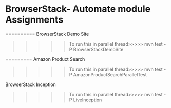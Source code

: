 #  BrowserStack- Automate module Assignments

==========
BrowserStack Demo Site

>>>>> To run this in parallel thread>>>>>
>>>>>  mvn test -P BrowserStackDemoSite 

=========
Amazon Product Search

>>>>> To run this in parallel thread>>>>>
>>>>>  mvn test -P AmazonProductSearchParallelTest

BrowserStack Inception

>>>>> To run this in parallel thread>>>>>
>>>>>   mvn test -P LiveInception

